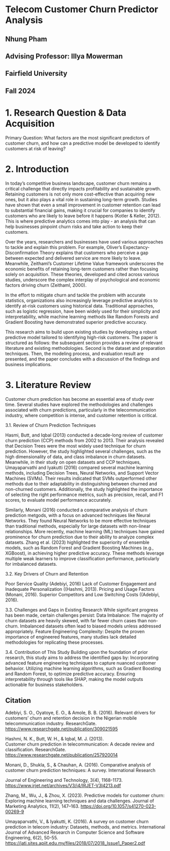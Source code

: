# Telecom Customer Churn Predictor Analysis
## Nhung Pham
## Advising Professor: Illya Mowerman
## Fairfield University
## Fall 2024

# 1. Research Question & Data Acquisition
Primary Question: What factors are the most significant predictors of customer churn, and how can a predictive model be developed to identify customers at risk of leaving?

# 2. Introduction
In today’s competitive business landscape, customer churn remains a critical challenge that directly impacts profitability and sustainable growth. Retaining customers is not only more cost-effective than acquiring new ones, but it also plays a vital role in sustaining long-term growth. Studies have shown that even a small improvement in customer retention can lead to substantial financial gains, making it crucial for companies to identify customers who are likely to leave before it happens (Kotler & Keller, 2012). This is where predictive analytics comes into play - an analysis that can help businesses pinpoint churn risks and take action to keep their customers.

Over the years, researchers and businesses have used various approaches to tackle and explain this problem. For example, Oliver’s Expectancy-Disconfirmation Theory explains that customers who perceive a gap between expected and delivered service are more likely to leave. Meanwhile, Zeithaml’s Customer Lifetime Value framework underscores the economic benefits of retaining long-term customers rather than focusing solely on acquisition. These theories, developed and cited across various studies, underscore the complex interplay of psychological and economic factors driving churn (Zeithaml, 2000).

In the effort to mitigate churn and tackle the problem with accurate statistics, organizations also increasingly leverage predictive analytics to identify at-risk customers using historical data. Traditional approaches, such as logistic regression, have been widely used for their simplicity and interpretability, while machine learning methods like Random Forests and Gradient Boosting have demonstrated superior predictive accuracy. 

This research aims to build upon existing studies by developing a robust predictive model tailored to identifying high-risk customers. The paper is structured as follows: the subsequent section provides a review of relevant literature and existing methodologies. Second is the dataset and preparation techniques. Then, the modeling process, and evaluation result are presented, and the paper concludes with a discussion of the findings and business implications.

# 3. Literature Review
Customer churn prediction has become an essential area of study over time. Several studies have explored the methodologies and challenges associated with churn predictions, particularly in the telecommunication industry, where competition is intense, and customer retention is critical.

3.1. Review of Churn Prediction Techniques

Hasmi, Butt, and Iqbal (2013) conducted a decade-long review of customer churn prediction (CCP) methods from 2002 to 2013. Their analysis revealed that Decision Trees were the most widely used technique for churn prediction. However, the study highlighted several challenges, such as the high dimensionality of data, and class imbalance in churn datasets. Meanwhile, in their study on open datasets and CCP techniques, Umayaparvathi and Iyakutti (2016) compared several machine learning methods, including Decision Trees, Neural Networks, and Support Vector Machines (SVMs). Their results indicated that SVMs outperformed other methods due to their adaptability in distinguishing between churned and non-churned customers. Additionally, the study highlighted the importance of selecting the right performance metrics, such as precision, recall, and F1 scores, to evaluate model performance accurately.

Similarly, Monani (2016) conducted a comparative analysis of churn prediction metgods, with a focus on advanced techniques like Neural Networks. They found Neural Networks to be more effective techniques than traditional methods, especially for large datasets with non-linear relationships. More recently, machine learning (ML) techniques have gained prominence for churn prediction due to their ability to analyze complex datasets. Zhang et al. (2023) highlighted the superiority of ensemble models, such as Random Forest and Gradient Boosting Machines (e.g., XGBoost), in achieving higher predictive accuracy. These methods leverage multiple weak learners to improve classification performance, particularly for imbalanced datasets.

3.2. Key Drivers of Churn and Retention

Poor Service Quality (Adebiyi, 2016)
Lack of Customer Engagement and Inadequate Personalization ((Hashmi, 2013).
Pricing and Usage Factors (Monani, 2016).
Superior Competitors and Low Switching Costs ((Adebiyi, 2016).

3.3. Challenges and Gaps in Existing Research
While significant progress has been made, certain challenges persist:
Data Imbalance: The majority of churn datasets are heavily skewed, with far fewer churn cases than non-churn. Imbalanced datasets often lead to biased models unless addressed appropriately.
Feature Engineering Complexity: Despite the proven importance of engineered features, many studies lack detailed methodologies for replicating these processes.

3.4. Contribution of This Study
Building upon the foundation of prior research, this study aims to address the identified gaps by:
Incorporating advanced feature engineering techniques to capture nuanced customer behavior.
Utilizing machine learning algorithms, such as Gradient Boosting and Random Forest, to optimize predictive accuracy.
Ensuring interpretability through tools like SHAP, making the model outputs actionable for business stakeholders.




## Citation

Adebiyi, S. O., Oyatoye, E. O., & Amole, B. B. (2016).
	Relevant drivers for customers’ churn and retention decision in the Nigerian mobile 
	telecommunication industry. ResearchGate.
	https://www.researchgate.net/publication/309021595
 
Hashmi, N. K., Butt, W. H., & Iqbal, M. J. (2013).		
	Customer churn prediction in telecommunication: A decade review and classification. ResearchGate.
	https://www.researchgate.net/publication/257920014
 
Monani, D., Shukla, S., & Chauhan, A. (2016).
	Comparative analysis of customer churn prediction techniques: A survey. International Research 
 
Journal of Engineering and Technology, 3(4), 1168-1173.
	https://www.irjet.net/archives/V3/i4/IRJET-V3I4213.pdf
 
Zhang, M., Wu, J., & Zhou, X. (2023). Predictive models for customer churn: Exploring machine learning 
	techniques and data challenges. Journal of Marketing Analytics, 11(2), 147–163. 
	https://doi.org/10.1057/s41270-023-00269-9 
 
Umayaparvathi, V., & Iyakutti, K. (2016).
	A survey on customer churn prediction in telecom industry: Datasets, methods, and metrics. International Journal of Advanced 		Research in Computer Science and Software Engineering, 6(2), 50-55.
	https://jati.sites.apiit.edu.my/files/2018/07/2018_Issue1_Paper2.pdf


